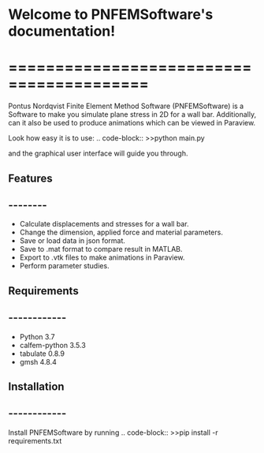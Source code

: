 
# Welcome to PNFEMSoftware's documentation!
# =========================================
Pontus Nordqvist Finite Element Method Software (PNFEMSoftware) is a Software
to make you simulate plane stress in 2D for a wall bar. Additionally, can it
also be used to produce animations which can be viewed in Paraview.

Look how easy it is to use:
.. code-block::
    >>python main.py

and the graphical user interface will guide you through.

## Features
## --------

- Calculate displacements and stresses for a wall bar.
- Change the dimension, applied force and material parameters.
- Save or load data in json format.
- Save to .mat format to compare result in MATLAB.
- Export to .vtk files to make animations in Paraview.
- Perform parameter studies.

## Requirements
## ------------
- Python 3.7
- calfem-python 3.5.3
- tabulate 0.8.9
- gmsh 4.8.4

## Installation
## ------------

Install PNFEMSoftware by running
.. code-block::
    >>pip install -r requirements.txt
